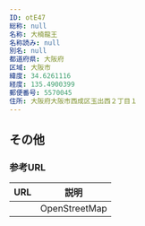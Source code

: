 ```yaml
---
ID: otE47
総称: null
名称: 大楠龍王
名称読み: null
別名: null
都道府県: 大阪府
区域: 大阪市
緯度: 34.6261116
経度: 135.4900399
郵便番号: 5570045
住所: 大阪府大阪市西成区玉出西２丁目１
---
```


## その他

### 参考URL

| URL | 説明          |
| --- | ------------- |
|     | OpenStreetMap |
